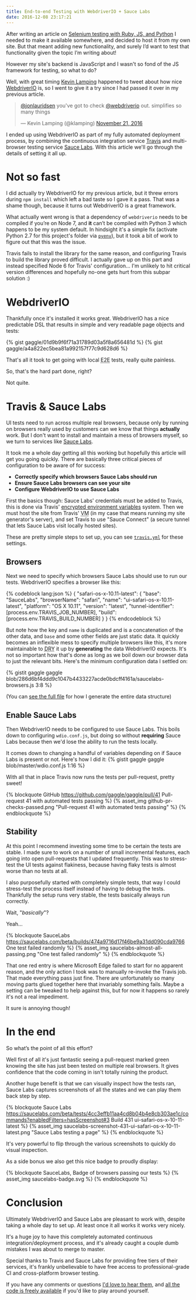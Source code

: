 ```yaml
---
title: End-to-end Testing with WebdriverIO + Sauce Labs
date: 2016-12-08 23:17:21
---
```

After writing an article on [Selenium testing with Ruby, JS, and Python][ui-article] I needed to make it available somewhere,
and decided to host it from my own site.
But that meant adding new functionality,
and surely I’d want to test that functionality
given the topic I’m writing about!

However my site's backend is JavaScript
and I wasn't so fond of the JS framework for testing, so what to do?

<!-- more -->

Well,
with great timing [Kevin Lamping][klamping] happened to tweet about how nice [WebdriverIO][webdriverio] is,
so I went to give it a try since I had passed it over in my previous article.

<blockquote class="twitter-tweet" data-conversation="none" data-lang="en"><p lang="en" dir="ltr"><a href="https://twitter.com/jonlauridsen">@jonlauridsen</a> you&#39;ve got to check <a href="https://twitter.com/webdriverio">@webdriverio</a> out. simplifies so many things</p>&mdash; Kevin Lamping (@klamping) <a href="https://twitter.com/klamping/status/800756403057082368">November 21, 2016</a></blockquote> <script async src="//platform.twitter.com/widgets.js" charset="utf-8"></script>

I ended up using WebdriverIO as part of my fully automated deployment process,
by combining the continuous integration service [Travis][travis]
and multi-browser testing service [Sauce Labs][saucelabs].
With this article we'll go through the details of setting it all up.

# Not so fast
I did actually try WebdriverIO for my previous article,
but it threw errors during `npm install`
which left a bad taste so I gave it a pass.
That was a shame though,
because it turns out WebdriverIO is a great framework.

What actually went wrong is that a dependency of `webdriverio` needs to be compiled if you’re on Node 7,
and **it** can’t be compiled with Python 3 which happens to be my system default.
In hindsight it's a simple fix (activate Python 2.7 for this project's folder via [`pyenv`][pyenv]),
but it took a bit of work to figure out that this was the issue.

Travis fails to install the library for the same reason,
and configuring Travis to build the library proved difficult.
I actually gave up on this part and instead specified Node 6 for Travis' configuration...
I'm unlikely to hit critical version differences
and hopefully no-one gets hurt from this subpar solution :)

# WebdriverIO
Thankfully once it's installed it works great.
WebdriverIO has a nice predictable DSL that results in simple and very readable page objects and tests:

{% gist gaggle/01d9b9f6f71a31789d03a5f8a656481d %}
{% gist gaggle/a4a822ec5bea81a992157f77c9d628d6 %}

That's all it took to get going with local <abbr title="End-to-end">E2E</abbr> tests,
really quite painless.

So, that's the hard part done, right?

Not quite.

# Travis & Sauce Labs
UI tests need to run across multiple real browsers,
because only by running on browsers really used by customers can we know that things **actually** work.
But I don't want to install and maintain a mess of browsers myself,
so we turn to services like [Sauce Labs][saucelabs].

It took me a whole day getting all this working
but hopefully this article will get you going quickly.
There are basically three critical pieces of configuration to be aware of for success:

* **Correctly specify which browsers Sauce Labs should run**
* **Ensure Sauce Labs browsers can see your site**
* **Configure WebdriverIO to use Sauce Labs**

First the basics though:
Sauce Labs' credentials must be added to Travis,
this is done via Travis' [encrypted environment variables][travis-encrypt-env] system.
Then we must host the site from Travis' <abbr title="Virtual machine">VM</abbr>
(in my case that means running my site generator's server),
and set Travis to use "Sauce Connect"
(a secure tunnel that lets Sauce Labs visit locally hosted sites).

These are pretty simple steps to set up,
you can see [`travis.yml`][travisyml] for these settings.

## Browsers
Next we need to specify which browsers Sauce Labs should use to run our tests.
WebdriverIO specifies a browser like this:

{% codeblock lang:json %}
{
  "safari-os-x-10.11-latest": {
    "base": "SauceLabs",
    "browserName": "safari",
    "name": "ui-safari-os-x-10.11-latest",
    "platform": "OS X 10.11",
    "version": "latest",
    "tunnel-identifier": [process.env.TRAVIS_JOB_NUMBER],
    "build": [process.env.TRAVIS_BUILD_NUMBER]
  }
}
{% endcodeblock %}

But note how the key and `name` is duplicated and is a concatenation of the other data,
and `base` and some other fields are just static data.
It quickly becomes an inflexible mess to specify multiple browsers like this,
it's more maintainable to <abbr title="Don't repeat yourself">DRY</abbr> it up
by **generating** the data WebdriverIO expects.
It's not so important how that's done
as long as we boil down our browser data to just the relevant bits.
Here's the minimum configuration data I settled on:

{% gistit gaggle gaggle blob/286d6bf4ddd9c1047b4433227acde0bdcff4161a/saucelabs-browsers.js 3:8 %}

(You can [see the full file][saucelabs-browsers.js] for how I generate the entire data structure)

## Enable Sauce Labs
Then WebdriverIO needs to be configured to use Sauce Labs.
This boils down to configuring `wdio.conf.js`,
but doing so without **requiring** Sauce Labs
because then we'd lose the ability to run the tests locally.

It comes down to changing a handful of variables
depending on if Sauce Labs is present or not. Here's how I did it:
{% gistit gaggle gaggle blob/master/wdio.conf.js 1:16 %}

With all that in place Travis now runs the tests per pull-request,
pretty sweet!

{% blockquote GitHub https://github.com/gaggle/gaggle/pull/41 Pull-request 41 with automated tests passing %}
{% asset_img github-pr-checks-passed.png "Pull-request 41 with automated tests passing" %}
{% endblockquote %}

## Stability
At this point I recommend investing some time to be certain the tests are stable.
I made sure to work on a number of small incremental features,
each going into open pull-requests that I updated frequently.
This was to stress-test the UI tests against flakiness,
because having flaky tests is almost worse than no tests at all.

I also purposefully started with completely simple tests,
that way I could stress-test the process itself instead of having to debug the tests.
Thankfully the setup runs very stable, the tests basically always run correctly.

Wait, "*basically*"?

Yeah...

{% blockquote SauceLabs https://saucelabs.com/beta/builds/474a9716d17f46be9a31dd090cda9766 One test failed randomly %}
{% asset_img saucelabs-almost-all-passing.png "One test failed randomly" %}
{% endblockquote %}

That one red entry is where Microsoft Edge failed to start for no apparent reason,
and the only action I took was to manually re-invoke the Travis job.
That made everything pass just fine.
There are unfortunately so many moving parts glued together here
that invariably something fails.
Maybe a setting can be tweaked to help against this,
but for now it happens so rarely it's not a real impediment.

It sure is annoying though!

# In the end
So what’s the point of all this effort?

Well first of all it's just fantastic seeing a pull-request marked green
knowing the site has just been tested on multiple real browsers.
It gives confidence that the code coming in isn't totally ruining the product.

Another huge benefit is that we can visually inspect how the tests ran,
Sauce Labs captures screenshots of all the states
and we can play them back step by step.

{% blockquote Sauce Labs https://saucelabs.com/beta/tests/4cc3effb11aa4cd8b04b4e8cb303ae1c/commands?enabledFilters=hasScreenshot#3 Build 431 ui-safari-os-x-10-11-latest %}
{% asset_img saucelabs-screenshot-431-ui-safari-os-x-10-11-latest.png "Sauce Labs testing a page" %}
{% endblockquote %}

It's very powerful to flip through the various screenshots to quickly do visual inspection.

As a side bonus we also get this nice badge to proudly display:

{% blockquote SauceLabs, Badge of browsers passing our tests %}
{% asset_img saucelabs-badge.svg %}
{% endblockquote %}

# Conclusion
Ultimately WebdriverIO and Sauce Labs are pleasant to work with,
despite taking a whole day to set up.
At least once it all works it works very nicely.

It's a huge joy to have this completely automated continuous integration/deployment process,
and it's already caught a couple dumb mistakes I was about to merge to master.

Special thanks to Travis and Sauce Labs for providing free tiers of their services,
it's frankly unbelievable to have free access to professional-grade CI and cross-platform browser testing.

If you have any comments or questions [I'd love to hear them][twitter],
and [all the code is freely available][gagglerepo] if you'd like to play around yourself.

[klamping]: http://www.kevinlamping.com

[webdriverio]: http://webdriver.io

[saucelabs]: https://saucelabs.com
[sauceconnect]: https://wiki.saucelabs.com/display/DOCS/Sauce+Connect+Proxy
[saucelabs-browsers.js]: https://github.com/gaggle/gaggle/blob/286d6bf4ddd9c1047b4433227acde0bdcff4161a/saucelabs-browsers.js
[saucelabs-run]: https://saucelabs.com/beta/tests/4cc3effb11aa4cd8b04b4e8cb303ae1c/commands?enabledFilters=hasScreenshot#3

[travis]: http://travis-ci.org
[travisyml]: https://github.com/gaggle/gaggle/blob/286d6bf4ddd9c1047b4433227acde0bdcff4161a/.travis.yml
[travis-encrypt-env]: https://docs.travis-ci.com/user/environment-variables/#Defining-encrypted-variables-in-.travis.yml

[pyenv]: https://github.com/yyuu/pyenv

[ui-article]: /blog/2016/selenium-testing-with-ruby-javascript-and-python/
[gagglerepo]: https://github.com/gaggle/gaggle
[twitter]: https://twitter.com/jonlauridsen
